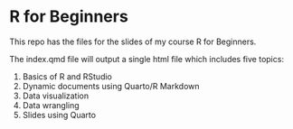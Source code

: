 # R for Beginners

This repo has the files for the slides of my course R for Beginners.

The index.qmd file will output a single html file which includes five topics:

1. Basics of R and RStudio
1. Dynamic documents using Quarto/R Markdown
1. Data visualization
1. Data wrangling
1. Slides using Quarto
